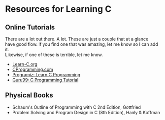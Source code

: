 # Resources for Learning C

## Online Tutorials
There are a lot out there.  A lot.  These are just a couple that at a glance  
have good flow.  If you find one that was amazing, let me know so I can add it.  
Likewise, if one of these is terrible, let me know.
* [Learn-C.org](https://www.learn-c.org/)
* [CProgramming.com](https://www.cprogramming.com/tutorial/c-tutorial.html)
* [Programiz: Learn C Programming](https://www.programiz.com/c-programming)
* [Guru99: C Programming Tutorial](https://www.guru99.com/c-programming-tutorial.html)

## Physical Books
* Schaum's Outline of Programming with C 2nd Edition, Gottfried
* Problem Solving and Program Design in C (8th Edition), Hanly & Koffman
